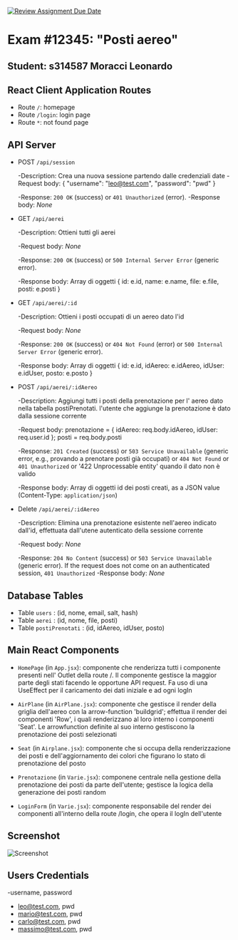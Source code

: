 [![Review Assignment Due Date](https://classroom.github.com/assets/deadline-readme-button-24ddc0f5d75046c5622901739e7c5dd533143b0c8e959d652212380cedb1ea36.svg)](https://classroom.github.com/a/_8yXOlwa)
# Exam #12345: "Posti aereo"
## Student: s314587 Moracci Leonardo 

## React Client Application Routes

- Route `/`: homepage
- Route `/login`: login page
- Route `*`: not found page

## API Server

- POST `/api/session`

	-Description:
  	Crea una nuova sessione partendo dalle credenziali date
	-Request body:
  	{
  		"username": "leo@test.com",
  		"password": "pwd"
  	}

	-Response: `200 OK` (success) or `401 Unauthorized` (error).
	-Response body: _None_


- GET `/api/aerei`

	-Description:
  	Ottieni tutti gli aerei

	-Request body:
	_None_

	-Response: `200 OK` (success) or `500 Internal Server Error` (generic error).

	-Response body: Array di oggetti
	{ 
		id: e.id, name: e.name, 
		file: e.file, posti: e.posti 
	}


- GET `/api/aerei/:id`

	-Description:
  	Ottieni i posti occupati di un aereo dato l'id

	-Request body:
	_None_

	-Response: `200 OK` (success) or `404 Not Found` (error) or `500 Internal Server Error` (generic error).

	-Response body: Array di oggetti
	{ 
		id: e.id, idAereo: e.idAereo, 
		idUser: e.idUser, posto: e.posto
	}


- POST `/api/aerei/:idAereo`

	-Description:
  	Aggiungi tutti i posti della prenotazione per l' aereo dato nella tabella postiPrenotati. l'utente che aggiunge la prenotazione è dato dalla sessione corrente

	-Request body:
	prenotazione = 
	{
		idAereo: req.body.idAereo, 
		idUser: req.user.id
	};
    posti = req.body.posti

	-Response: `201 Created` (success) or `503 Service Unavailable` (generic error, e.g., provando a prenotare posti già occupati) or `404 Not Found` or `401 Unauthorized` or '422 Unprocessable entity' quando il dato non è valido

	-Response body: Array di oggetti
	id dei posti creati, as a JSON value (Content-Type: `application/json`)


- Delete `/api/aerei/:idAereo`

	-Description:
  	Elimina una prenotazione esistente nell'aereo indicato dall'id, effettuata dall'utene autenticato della sessione corrente

	-Request body: _None_

	-Response: `204 No Content` (success) or `503 Service Unavailable` (generic error). If the request does not come on an authenticated session, `401 Unauthorized`
	-Response body: _None_


## Database Tables

- Table `users` : (id, nome, email, salt, hash)
- Table `aerei` : (id, nome, file, posti)
- Table `postiPrenotati` : (id, idAereo, idUser, posto)

## Main React Components

- `HomePage` (in `App.jsx`): componente che renderizza tutti i componente presenti nell' Outlet della route /.
Il componente gestisce la maggior parte degli stati facendo le opportune API request.
Fa uso di una UseEffect per il caricamento dei dati iniziale e ad ogni logIn

- `AirPlane` (in `AirPlane.jsx`): componente che gestisce il render della griglia dell'aereo con la arrow-function 'buildgrid'; effettua il render dei componenti 'Row', i quali renderizzano al loro interno i componenti 'Seat'.
Le arrowfunction definite al suo interno gestiscono la prenotazione dei posti selezionati

- `Seat` (in `Airplane.jsx`): componente che si occupa della renderizzazione dei posti e dell'aggiornamento dei colori che figurano lo stato di prenotazione del posto

- `Prenotazione` (in `Varie.jsx`): componene centrale nella gestione della prenotazione dei posti da parte dell'utente; gestisce la logica della generazione dei posti random

- `LoginForm` (in `Varie.jsx`): componente responsabile del render dei componenti all'interno della route /login, che opera il logIn dell'utente


## Screenshot

![Screenshot](./img/prenotazione_posti.png)

## Users Credentials

-username, password
- leo@test.com, pwd
- mario@test.com, pwd
- carlo@test.com, pwd
- massimo@test.com, pwd
